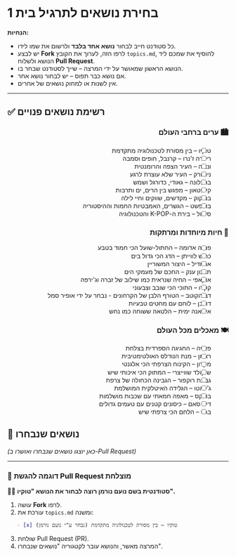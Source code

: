 # בחירת נושאים לתרגיל בית 1  
**הנחיות:**  
- כל סטודנט חייב לבחור **נושא אחד בלבד** ולרשום את שמו לידו.  
- יש לבצע **Fork** לרפו הזה, לערוך את הקובץ `topics.md`, להוסיף את שמכם ליד הנושא ולשלוח **Pull Request**.  
- הנושא הראשון שמאושר על ידי המרצה – שייך לסטודנט שבחר בו.  
- אם נושא כבר תפוס – יש לבחור נושא אחר.  
- אין לשנות או למחוק נושאים של אחרים.  

---

## **✅ רשימת נושאים פנויים**  
<div dir="rtl">
   
### **🏙️ ערים ברחבי העולם**  
- [ ] טוקיו – בין מסורת לטכנולוגיה מתקדמת  
- [ ] ריו דה ז'נרו – קרנבל, חופים וסמבה  
- [ ] ונציה – העיר הצפה והרומנטית  
- [ ] ניו יורק – העיר שלא עוצרת לרגע  
- [ ] ברצלונה – גאודי, כדורגל ושמש  
- [ ] קייפטאון – מפגש בין הרים, ים ותרבות  
- [ ] בנגקוק – מקדשים, שווקים וחיי לילה  
- [ ] בודפשט – הגשרים, האמבטיות החמות וההיסטוריה  
- [ ] סיאול – בירת ה-K-POP והטכנולוגיה  

### **🐾 חיות מיוחדות ומרתקות**  
- [ ] פנדה אדומה – החתול-שועל הכי חמוד בטבע  
- [ ] כריש לווייתן – הדג הכי גדול בים  
- [ ] ארמדיל – היצור המשוריין  
- [ ] תמנון ענק – החכם של מעמקי הים  
- [ ] אוקאפי – החיה שנראית כמו שילוב של זברה וג'ירפה  
- [ ] קקדו – התוכי הכי שובב וצבעוני  
- [ ] דב הקוטב – הטורף הלבן של הקרחונים  - נבחר על ידי אופיר סמל
- [ ] דורבן – לוחם עם מחטים טבעיות  
- [ ] איגואנה ימית – הלטאה ששוחה כמו נחש  

### **🍽️ מאכלים מכל העולם**  
- [ ] פאייה – החגיגה הספרדית בצלחת  
- [ ] ראמן – מנת הנודלס האולטימטיבית  
- [ ] מקרון – הקינוח הצרפתי הכי אלגנטי  
- [ ] שוקולד שווייצרי – המתוק הכי איכותי שיש  
- [ ] גבינת רוקפור – הגבינה הכחולה של צרפת  
- [ ] ג’לאטו – הגלידה האיטלקית המושלמת  
- [ ] בורקס – מאפה חמאתי עם שכבות מושלמות  
- [ ] דים סאם – כיסונים קטנים עם טעמים גדולים  
- [ ] בגט – הלחם הכי צרפתי שיש  
</div>

## **📌 נושאים שנבחרו**  
*(כאן יוצגו נושאים שנבחרו ואושרו ב-Pull Request)*  

---

### **📖 דוגמה להגשת Pull Request מוצלחת**  
👩‍🎓 **סטודנטית בשם נועם נורמן רוצה לבחור את הנושא "טוקיו".**  
1. עושה **Fork** לרפו.  
2. עורכת את `topics.md` ומשנה:  
```markdown
   - [x] טוקיו – בין מסורת לטכנולוגיה מתקדמת (נבחר ע"י נועם נורמן)  
```
3. שולחת Pull Request (PR).
4. המרצה מאשר, והנושא עובר לקטגוריה "נושאים שנבחרו".
